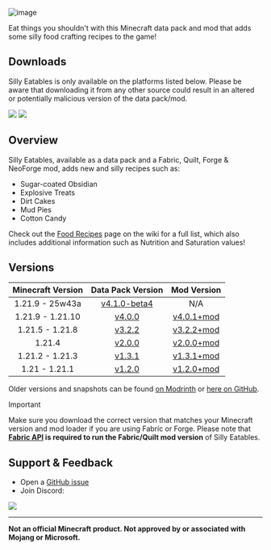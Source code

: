![image](https://i.postimg.cc/jdshMGy3/Banner.png)

Eat things you shouldn't with this Minecraft data pack and mod that adds some silly food crafting recipes to the game!

## Downloads

Silly Eatables is only available on the platforms listed below. Please be aware that downloading it from any other source could result in an altered or potentially malicious version of the data pack/mod.

[![](https://img.shields.io/modrinth/dt/AMZruzFM?label=Modrinth&style=for-the-badge&color=00AF5C&logo=modrinth)](https://modrinth.com/datapack/silly-eatables/)
[![](https://img.shields.io/spiget/downloads/116362?label=SpigotMC&style=for-the-badge&color=ED8106&logo=spigotmc)](https://www.spigotmc.org/resources/silly-eatables.116362/)

## Overview

Silly Eatables, available as a data pack and a Fabric, Quilt, Forge & NeoForge mod, adds new and silly recipes such as:

* Sugar-coated Obsidian
* Explosive Treats
* Dirt Cakes
* Mud Pies
* Cotton Candy

Check out the [Food Recipes](https://github.com/Classics-Craftworks/Silly-Eatables/wiki/Food-Recipes) page on the wiki for a full list, which also includes additional information such as Nutrition and Saturation values!

## Versions

| Minecraft Version | Data Pack Version | Mod Version |
| :--: | :--: | :--: |
| 1.21.9 - 25w43a | [v4.1.0-beta4](https://modrinth.com/datapack/silly-eatables/version/v4.1.0-beta4) | N/A |
| 1.21.9 - 1.21.10 | [v4.0.0](https://modrinth.com/datapack/silly-eatables/version/v4.0.0) | [v4.0.1+mod](https://modrinth.com/datapack/silly-eatables/version/v4.0.1+mod) |
| 1.21.5 - 1.21.8 | [v3.2.2](https://modrinth.com/datapack/silly-eatables/version/v3.2.2) | [v3.2.2+mod](https://modrinth.com/datapack/silly-eatables/version/v3.2.2+mod) |
| 1.21.4 | [v2.0.0](https://modrinth.com/datapack/silly-eatables/version/v2.0.0) | [v2.0.0+mod](https://modrinth.com/datapack/silly-eatables/version/v2.0.0+mod) |
| 1.21.2 - 1.21.3 | [v1.3.1](https://modrinth.com/datapack/silly-eatables/version/v1.3.1) | [v1.3.1+mod](https://modrinth.com/datapack/silly-eatables/version/v1.3.1+mod) |
| 1.21 - 1.21.1 | [v1.2.0](https://modrinth.com/datapack/silly-eatables/version/v1.2.0) | [v1.2.0+mod](https://modrinth.com/datapack/silly-eatables/version/v1.2.0+mod) |

Older versions and snapshots can be found [on Modrinth](https://modrinth.com/datapack/silly-eatables/versions) or [here on GitHub](https://github.com/Classics-Craftworks/Silly-Eatables/wiki/Versions).

> [!IMPORTANT]
> Make sure you download the correct version that matches your Minecraft version and mod loader if you are using Fabric or Forge. Please note that **[Fabric API](https://modrinth.com/mod/fabric-api) is required to run the Fabric/Quilt mod version** of Silly Eatables.

## Support & Feedback
* Open a [GitHub issue](https://github.com/Classics-Craftworks/Silly-Eatables/issues/new/choose)
* Join Discord:

[![](https://img.shields.io/discord/1107084025442607206?label=Discord&style=for-the-badge&color=5865F2&logo=discord)](https://discord.gg/vZJSDjPcmu)

***

**Not an official Minecraft product. Not approved by or associated with Mojang or Microsoft.**